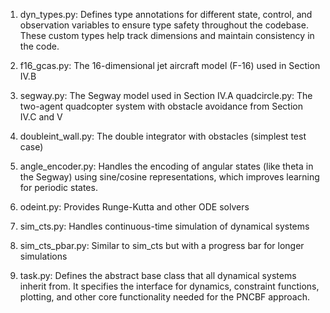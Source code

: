 1. dyn_types.py:
Defines type annotations for different state, control, and observation variables to ensure type safety throughout the codebase. These custom types help track dimensions and maintain consistency in the code.

2. f16_gcas.py: The 16-dimensional jet aircraft model (F-16) used in Section IV.B

3. segway.py: The Segway model used in Section IV.A
quadcircle.py: The two-agent quadcopter system with obstacle avoidance from Section IV.C and V

4. doubleint_wall.py: The double integrator with obstacles (simplest test case)

5. angle_encoder.py:
Handles the encoding of angular states (like theta in the Segway) using sine/cosine representations, which improves learning for periodic states.

6. odeint.py: Provides Runge-Kutta and other ODE solvers

7. sim_cts.py: Handles continuous-time simulation of dynamical systems

8. sim_cts_pbar.py: Similar to sim_cts but with a progress bar for longer simulations

9. task.py:
Defines the abstract base class that all dynamical systems inherit from. It specifies the interface for dynamics, constraint functions, plotting, and other core functionality needed for the PNCBF approach.